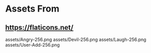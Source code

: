 # Assets From

## https://flaticons.net/

assets/Angry-256.png
assets/Devil-256.png
assets/Laugh-256.png
assets/User-Add-256.png
